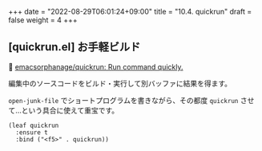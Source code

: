 +++
date = "2022-08-29T06:01:24+09:00"
title = "10.4. quickrun"
draft = false
weight = 4
+++
## [quickrun.el] お手軽ビルド
🔗 [emacsorphanage/quickrun: Run command quickly.](https://github.com/emacsorphanage/quickrun) 

編集中のソースコードをビルド・実行して別バッファに結果を得ます。

`open-junk-file` でショートプログラムを書きながら、その都度 `quickrun` させて…という具合に使えて重宝です。

```elisp
(leaf quickrun
  :ensure t
  :bind ("<f5>" . quickrun))
```
